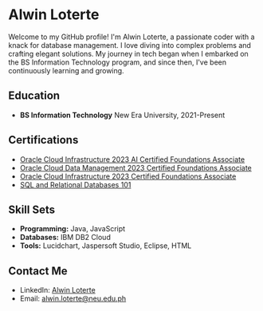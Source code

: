 # Alwin Loterte

Welcome to my GitHub profile! I'm Alwin Loterte, a passionate coder with a knack for database management. I love diving into complex problems and crafting elegant solutions. My journey in tech began when I embarked on the BS Information Technology program, and since then, I've been continuously learning and growing.

## Education
- **BS Information Technology**
  New Era University, 2021-Present

## Certifications
- [Oracle Cloud Infrastructure 2023 AI Certified Foundations Associate](https://brm-certview.oracle.com/ords/certview/ecertificate?ssn=OC5032443&trackId=OCI23AIFCA&key=6b6212e6f69271aae03226c4dfbcbd5edfc61950)
- [Oracle Cloud Data Management 2023 Certified Foundations Associate](https://brm-certview.oracle.com/ords/certview/ecertificate?ssn=OC5032443&trackId=OCDMF2023&key=14edc9abe9a376faff6f556e29ee2156c5c15b23)
- [Oracle Cloud Infrastructure 2023 Certified Foundations Associate](https://brm-certview.oracle.com/ords/certview/ecertificate?ssn=OC5032443&trackId=OCIF2023CA&key=1ab79b7b06d83bbd2752f2833c9cf7ff771bd82c)
- [SQL and Relational Databases 101](https://courses.cognitiveclass.ai/certificates/5bffb7c9c7e14ef18ac8d322d3f6eb6d)

## Skill Sets
- **Programming:** Java, JavaScript
- **Databases:** IBM DB2 Cloud
- **Tools:** Lucidchart, Jaspersoft Studio, Eclipse, HTML

## Contact Me
- LinkedIn: [Alwin Loterte](https://www.linkedin.com/in/alwin-m-loterte-2a07b4307/)
- Email: alwin.loterte@neu.edu.ph
